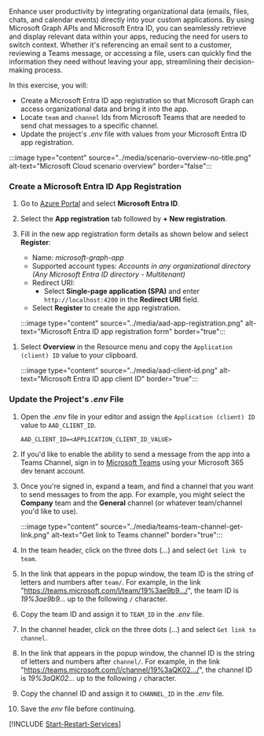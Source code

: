 <!-- markdownlint-disable MD041 -->

Enhance user productivity by integrating organizational data (emails, files, chats, and calendar events) directly into your custom applications. By using Microsoft Graph APIs and Microsoft Entra ID, you can seamlessly retrieve and display relevant data within your apps, reducing the need for users to switch context. Whether it's referencing an email sent to a customer, reviewing a Teams message, or accessing a file, users can quickly find the information they need without leaving your app, streamlining their decision-making process.

In this exercise, you will:

- Create a Microsoft Entra ID  app registration so that Microsoft Graph can access organizational data and bring it into the app.
- Locate `team` and `channel` Ids from Microsoft Teams that are needed to send chat messages to a specific channel.
- Update the project's *.env* file with values from your Microsoft Entra ID app registration.

:::image type="content" source="../media/scenario-overview-no-title.png" alt-text="Microsoft Cloud scenario overview" border="false":::

### Create a Microsoft Entra ID App Registration

1. Go to [Azure Portal](https://portal.azure.com) and select **Microsoft Entra ID**.
1. Select the **App registration** tab followed by **+ New registration**.
1. Fill in the new app registration form details as shown below and select **Register**:
    - Name: *microsoft-graph-app*
    - Supported account types: *Accounts in any organizational directory (Any Microsoft Entra ID directory - Multitenant)*
    - Redirect URI: 
        - Select **Single-page application (SPA)** and enter `http://localhost:4200` in the **Redirect URI** field.
    - Select **Register** to create the app registration.

    :::image type="content" source="../media/aad-app-registration.png" alt-text="Microsoft Entra ID app registration form" border="true":::

<!-- 
1. After the app is registered, select **API permissions** in the Resource menu, locate the **Configured permissions** section, and select **+ Add a permission**.
1. Select **Microsoft Graph** followed by **Delegated permissions**.
1. In the **Select permissions** input enter `Chat.ReadWrite`, expand the **Chat** node, select the **Chat.ReadWrite** permission.
1. Go back to the **Select permissions** input and enter `Files.Read.All`, expand the **Files** node, select the **Files.Read.All** permission.
1. Select **Add permissions** at the bottom of the panel to add the permissions to the app. 
-->
1. Select **Overview** in the Resource menu and copy the `Application (client) ID` value to your clipboard.

    :::image type="content" source="../media/aad-client-id.png" alt-text="Microsoft Entra ID app client ID" border="true":::

### Update the Project's *.env* File

1. Open the *.env* file in your editor and assign the `Application (client) ID` value to `AAD_CLIENT_ID`.

    ```
    AAD_CLIENT_ID=<APPLICATION_CLIENT_ID_VALUE>
    ```

1. If you'd like to enable the ability to send a message from the app into a Teams Channel, sign in to [Microsoft Teams](https://teams.microsoft.com) using your Microsoft 365 dev tenant account.

1. Once you're signed in, expand a team, and find a channel that you want to send messages to from the app. For example, you might select the **Company** team and the **General** channel (or whatever team/channel you'd like to use).

    :::image type="content" source="../media/teams-team-channel-get-link.png" alt-text="Get link to Teams channel" border="true":::

1. In the team header, click on the three dots (...) and select `Get link to team`.

1. In the link that appears in the popup window, the team ID is the string of letters and numbers after `team/`. For example, in the link "https://teams.microsoft.com/l/team/19%3ae9b9.../", the team ID is *19%3ae9b9...* up to the following `/` character. 

1. Copy the team ID and assign it to `TEAM_ID` in the *.env* file.

1. In the channel header, click on the three dots (...) and select `Get link to channel`.

1. In the link that appears in the popup window, the channel ID is the string of letters and numbers after `channel/`. For example, in the link "https://teams.microsoft.com/l/channel/19%3aQK02.../", the channel ID is *19%3aQK02...* up to the following `/` character.

1. Copy the channel ID and assign it to `CHANNEL_ID` in the *.env* file.

1. Save the *env* file before continuing.

[!INCLUDE [Start-Restart-Services](./Start-Restart-Services.md)]